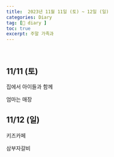 ```yaml
---
title:  2023년 11월 11일 (토) ~ 12일 (일)
categories: Diary
tag: [📒 diary ]
toc: true
excerpt: 주말 가족과
---
```

​
## 11/11 (토)

집에서 아이들과 함께

엄마는 매장

## 11/12 (일)

키즈카페

삼부자갈비

<br><br><br>